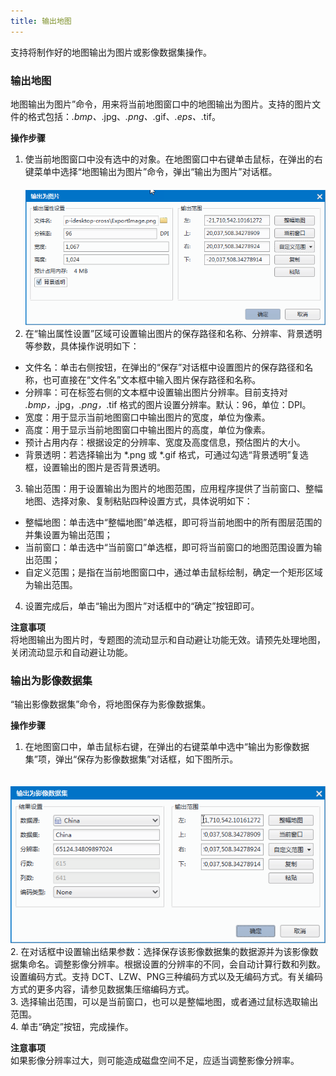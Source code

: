 ```yaml
---
title: 输出地图
---
```


  
支持将制作好的地图输出为图片或影像数据集操作。
  
### 输出地图 

地图输出为图片”命令，用来将当前地图窗口中的地图输出为图片。支持的图片文件的格式包括：*.bmp、*.jpg、*.png、*.gif、*.eps、*.tif。
  
**操作步骤**  
  
1. 使当前地图窗口中没有选中的对象。在地图窗口中右键单击鼠标，在弹出的右键菜单中选择“地图输出为图片”命令，弹出“输出为图片”对话框。  
　　![](img/OutputImage.png)      
2. 在“输出属性设置”区域可设置输出图片的保存路径和名称、分辨率、背景透明等参数，具体操作说明如下：    
  + 文件名：单击右侧按钮，在弹出的“保存”对话框中设置图片的保存路径和名称，也可直接在“文件名”文本框中输入图片保存路径和名称。  
  + 分辨率：可在标签右侧的文本框中设置输出图片分辨率。目前支持对 *.bmp，*.jpg，*.png，*.tif 格式的图片设置分辨率。默认：96，单位：DPI。  
  + 宽度：用于显示当前地图窗口中输出图片的宽度，单位为像素。   
  + 高度：用于显示当前地图窗口中输出图片的高度，单位为像素。   
  + 预计占用内存：根据设定的分辨率、宽度及高度信息，预估图片的大小。  
  + 背景透明：若选择输出为 *.png 或 *.gif 格式，可通过勾选“背景透明”复选框，设置输出的图片是否背景透明。   
3. 输出范围：用于设置输出为图片的地图范围，应用程序提供了当前窗口、整幅地图、选择对象、复制粘贴四种设置方式，具体说明如下：  
  +  整幅地图：单击选中“整幅地图”单选框，即可将当前地图中的所有图层范围的并集设置为输出范围； 
  +  当前窗口：单击选中“当前窗口”单选框，即可将当前窗口的地图范围设置为输出范围；   
  +  自定义范围；是指在当前地图窗口中，通过单击鼠标绘制，确定一个矩形区域为输出范围。  
4. 设置完成后，单击“输出为图片”对话框中的“确定”按钮即可。   
  
**注意事项**  
将地图输出为图片时，专题图的流动显示和自动避让功能无效。请预先处理地图，关闭流动显示和自动避让功能。 
     
### 输出为影像数据集 
  
“输出影像数据集”命令，将地图保存为影像数据集。

**操作步骤**  

1. 在地图窗口中，单击鼠标右键，在弹出的右键菜单中选中“输出为影像数据集”项，弹出“保存为影像数据集”对话框，如下图所示。  

　　![](img/OutputImageDataset.png)         
2.  在对话框中设置输出结果参数：选择保存该影像数据集的数据源并为该影像数据集命名。调整影像分辨率。根据设置的分辨率的不同，会自动计算行数和列数。设置编码方式。支持 DCT、LZW、PNG三种编码方式以及无编码方式。有关编码方式的更多内容，请参见数据集压缩编码方式。   
3. 选择输出范围，可以是当前窗口，也可以是整幅地图，或者通过鼠标选取输出范围。  
4. 单击“确定”按钮，完成操作。  
 
**注意事项**  
如果影像分辨率过大，则可能造成磁盘空间不足，应适当调整影像分辨率。  
